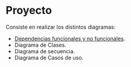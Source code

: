 # Proyecto

Consiste en realizar los distintos diagramas:

* [Dependencias funcionales y no funcionales](https://github.com/LanderU/Progr15-16/blob/master/ENDE/Proyecto/On_egin_Dependencias_Funcionales_No_Funcionales.md).
* Diagrama de Clases.
* Diagrama de secuencia.
* Diagrama de Casos de uso.
